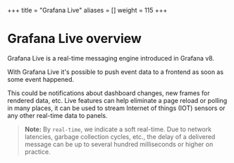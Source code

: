 +++
title = "Grafana Live"
aliases = []
weight = 115
+++

# Grafana Live overview

Grafana Live is a real-time messaging engine introduced in Grafana v8.

With Grafana Live it's possible to push event data to a frontend as soon as some event happened.

This could be notifications about dashboard changes, new frames for rendered data, etc. Live features can help eliminate a page reload or polling in many places, it can be used to stream Internet of things (IOT) sensors or any other real-time data to panels.

> **Note:** By `real-time`, we indicate a soft real-time. Due to network latencies, garbage collection cycles, etc., the delay of a delivered message can be up to several hundred milliseconds or higher on practice.
